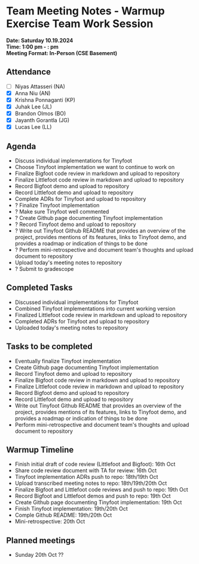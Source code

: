 # Team Meeting Notes - Warmup Exercise Team Work Session

**Date: Saturday 10.19.2024**\
**Time: 1:00 pm - __:__ pm**\
**Meeting Format: In-Person (CSE Basement)**

## Attendance

- [ ] Niyas Attasseri (NA)
- [x] Anna Niu (AN)
- [x] Krishna Ponnaganti (KP)
- [x] Juhak Lee (JL)
- [x] Brandon Olmos (BO)
- [x] Jayanth Gorantla (JG)
- [x] Lucas Lee (LL)

## Agenda

- Discuss individual implementations for Tinyfoot
- Choose Tinyfoot implementation we want to continue to work on
- Finalize Bigfoot code review in markdown and upload to repository
- Finalize Littlefoot code review in markdown and upload to repository
- Record Bigfoot demo and upload to repository
- Record Littlefoot demo and upload to repository
- Complete ADRs for Tinyfoot and upload to repository
- ? Finalize Tinyfoot implementation
- ? Make sure Tinyfoot well commented
- ? Create Github page documenting Tinyfoot implementation
- ? Record Tinyfoot demo and upload to repository
- ? Write out Tinyfoot Github README that provides an overview of the project, provides mentions of its features, links to Tinyfoot demo, and provides a roadmap or indication of things to be done
- ? Perform mini-retrospective and document team's thoughts and upload document to repository
- Upload today's meeting notes to repository
- ? Submit to gradescope

## Completed Tasks

- Discussed individual implementations for Tinyfoot
- Combined Tinyfoot implementations into current working version
- Finalized Littlefoot code review in markdown and upload to repository
- Completed ADRs for Tinyfoot and upload to repository
- Uploaded today's meeting notes to repository

## Tasks to be completed

- Eventually finalize Tinyfoot implementation
- Create Github page documenting Tinyfoot implementation
- Record Tinyfoot demo and upload to repository
- Finalize Bigfoot code review in markdown and upload to repository
- Finalize Littlefoot code review in markdown and upload to repository
- Record Bigfoot demo and upload to repository
- Record Littlefoot demo and upload to repository
- Write out Tinyfoot Github README that provides an overview of the project, provides mentions of its features, links to Tinyfoot demo, and provides a roadmap or indication of things to be done
- Perform mini-retrospective and document team's thoughts and upload document to repository

## Warmup Timeline

- Finish initial draft of code review (Littlefoot and Bigfoot): 16th Oct
- Share code review document with TA for review: 16th Oct
- Tinyfoot implementation ADRs push to repo: 18th/19th Oct
- Upload transcribed meeting notes to repo: 18th/19th/20th Oct
- Finalize Bigfoot and Littlefoot code reviews and push to repo: 19th Oct
- Record Bigfoot and Littlefoot demos and push to repo: 19th Oct
- Create Github page documenting Tinyfoot implementation: 19th Oct
- Finish Tinyfoot implementation: 19th/20th Oct
- Comple Github README: 19th/20th Oct
- Mini-retrospective: 20th Oct

## Planned meetings

- Sunday 20th Oct ??